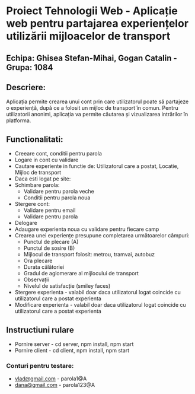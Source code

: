 # Proiect Tehnologii Web - Aplicație web pentru partajarea experiențelor utilizării mijloacelor de transport
## Echipa: Ghisea Stefan-Mihai, Gogan Catalin - Grupa: 1084
## Descriere:
Aplicația permite crearea unui cont prin care utilizatorul poate să partajeze o experiență, după ce a folosit un mijloc de transport în comun. Pentru utilizatorii anonimi, aplicația va permite căutarea și vizualizarea intrărilor în platforma.
## Functionalitati:
-   Creeare cont, conditii pentru parola
-   Logare in cont cu validare
-   Cautare experiente in functie de: Utilizatorul care a postat, Locatie, Mijloc de transport
-   Daca esti logat pe site:
-   Schimbare parola: 
    -   Validare pentru parola veche
    -   Conditii pentru parola noua
-   Stergere cont:
    -   Validare pentru email
    -   Validare pentru parola
-   Delogare
-   Adaugare experienta noua cu validare pentru fiecare camp
-	Crearea unei experiențe presupune completarea următoarelor câmpuri:
    -	Punctul de plecare (A)
    -	Punctul de sosire (B)
    -	Mijlocul de transport folosit: metrou, tramvai, autobuz
    -	Ora plecare
    -	Durata călătoriei
    -	Gradul de aglomerare al mijlocului de transport
    -	Observații
    -	Nivelul de satisfacție (smiley faces)
-   Stergere experienta - valabil doar daca utilizatorul logat coincide cu utilizatorul care a postat experienta
-   Modificare experienta - valabil doar daca utilizatorul logat coincide cu utilizatorul care a postat experienta
## Instructiuni rulare
-	Pornire server - cd server, npm install, npm start
-	Pornire client - cd client, npm install, npm start
### Conturi pentru testare:
-   vlad@gmail.com - parola1@A
-   dana@gmail.com - parola123@A